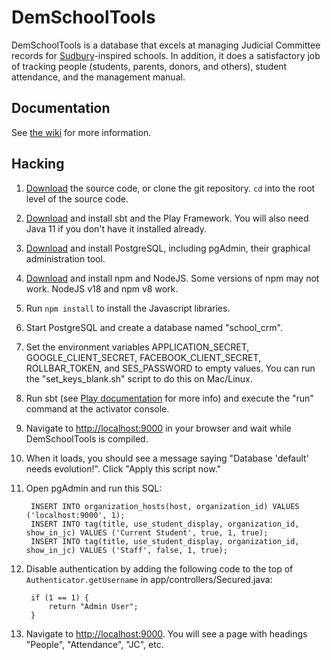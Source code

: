 # DemSchoolTools

DemSchoolTools is a database that excels at managing Judicial Committee records
for [Sudbury](https://en.wikipedia.org/wiki/Sudbury_school)-inspired schools. 
In addition, it does a satisfactory job of tracking people (students, parents, 
donors, and others), student attendance, and the management manual.

## Documentation
See [the wiki](https://github.com/schmave/demschooltools/wiki/) for more information.

## Hacking
1. [Download](https://github.com/schmave/demschooltools/archive/master.zip) 
the source code, or clone the git repository. `cd` into the root level
of the source code.

1. [Download](https://www.playframework.com/documentation/2.8.x/Requirements) 
and install sbt and the Play Framework. You will also need Java 11 if 
you don't have it installed already.

1. [Download](http://www.postgresql.org/download/) and install PostgreSQL, 
including pgAdmin, their graphical administration tool.

1. [Download](https://nodejs.org/en/download/releases/) and install npm and NodeJS.
  Some versions of npm may not work. NodeJS v18 and npm v8 work.
  
1. Run `npm install` to install the Javascript libraries. 

1. Start PostgreSQL and create a database named "school_crm".

1. Set the environment variables APPLICATION_SECRET, GOOGLE_CLIENT_SECRET, 
FACEBOOK_CLIENT_SECRET, ROLLBAR_TOKEN, and SES_PASSWORD to empty values. You can run the 
"set_keys_blank.sh" script to do this on Mac/Linux.

1. Run sbt (see [Play documentation](https://playframework.com/documentation/2.8.x/PlayConsole) 
for more info) and execute the "run" command at the activator console.

1. Navigate to [http://localhost:9000](http://localhost:9000) in your browser 
and wait while DemSchoolTools is compiled.

1. When it loads, you should see a message saying 
"Database 'default' needs evolution!". Click "Apply this script now."

1. Open pgAdmin and run this SQL:

        INSERT INTO organization_hosts(host, organization_id) VALUES ('localhost:9000', 1);
        INSERT INTO tag(title, use_student_display, organization_id, show_in_jc) VALUES ('Current Student', true, 1, true);
        INSERT INTO tag(title, use_student_display, organization_id, show_in_jc) VALUES ('Staff', false, 1, true);

1. Disable authentication by adding the following code to the top of `Authenticator.getUsername` in app/controllers/Secured.java:

        if (1 == 1) {
            return "Admin User";
        }

1. Navigate to [http://localhost:9000](http://localhost:9000). You will see 
a page with headings "People", "Attendance", "JC", etc.
